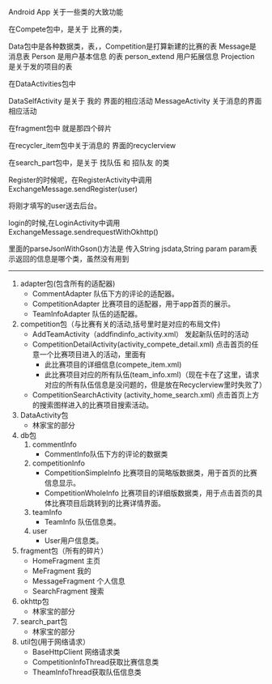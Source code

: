 Android App
关于一些类的大致功能

在Compete包中，是关于 比赛的类，

Data包中是各种数据类，表，，Competition是打算新建的比赛的表
Message是 消息表
Person 是用户基本信息 的表
person_extend 用户拓展信息
Projection 是关于发的项目的表


在DataActivities包中

DataSelfActivity  是关于 我的 界面的相应活动
MessageActivity  关于消息的界面相应活动


在fragment包中 就是那四个碎片

在recycler_item包中关于消息的 界面的recyclerview

在search_part包中，是关于 找队伍 和  招队友  的类

Register的时候呢，在RegisterActivity中调用 ExchangeMessage.sendRegister(user)

将刚才填写的user送去后台。

login的时候,在LoginActivity中调用ExchangeMessage.sendrequestWithOkhttp()

里面的parseJsonWithGson()方法是 传入String jsdata,String param  param表示返回的信息是哪个类，虽然没有用到
   

---
1. adapter包(包含所有的适配器)
   - CommentAdapter 队伍下方的评论的适配器。
   - CompetitionAdapter 比赛项目的适配器，用于app首页的展示。
   - TeamInfoAdapter 队伍的适配器。
2. competition包（与比赛有关的活动,括号里时是对应的布局文件)
   - AddTeamActivity（addfindinfo_activity.xml） 发起新队伍时的活动
   - CompetitionDetailActivity(activity_compete_detail.xml) 点击首页的任意一个比赛项目进入的活动，里面有
      - 此比赛项目的详细信息(compete_item.xml)
      - 此比赛项目对应的所有队伍(team_info.xml)（现在卡在了这里，请求对应的所有队伍信息是没问题的，但是放在Recyclerview里时失败了）
   - CompetitionSearchActivity (activity_home_search.xml) 点击首页上方的搜索图样进入的比赛项目搜索活动。
3. DataActivity包
   - 林家宝的部分
4. db包
   1. commentInfo
      - CommentInfo队伍下方的评论的数据类
   2. competitionInfo
      - CompetitionSimpleInfo 比赛项目的简略版数据类，用于首页的比赛信息显示。
      - CompetitionWholeInfo 比赛项目的详细版数据类，用于点击首页的具体比赛项目后跳转到的比赛详情界面。
   3. teamInfo
      - TeamInfo 队伍信息类。
   4. user
      - User用户信息类。
5. fragment包（所有的碎片）
   - HomeFragment 主页
   - MeFragment 我的
   - MessageFragment 个人信息
   - SearchFragment 搜索
6. okhttp包
   - 林家宝的部分
7. search_part包
   - 林家宝的部分
8. util包(用于网络请求）
   - BaseHttpClient 网络请求类
   - CompetitionInfoThread获取比赛信息类
   - TheamInfoThread获取队伍信息类
 




